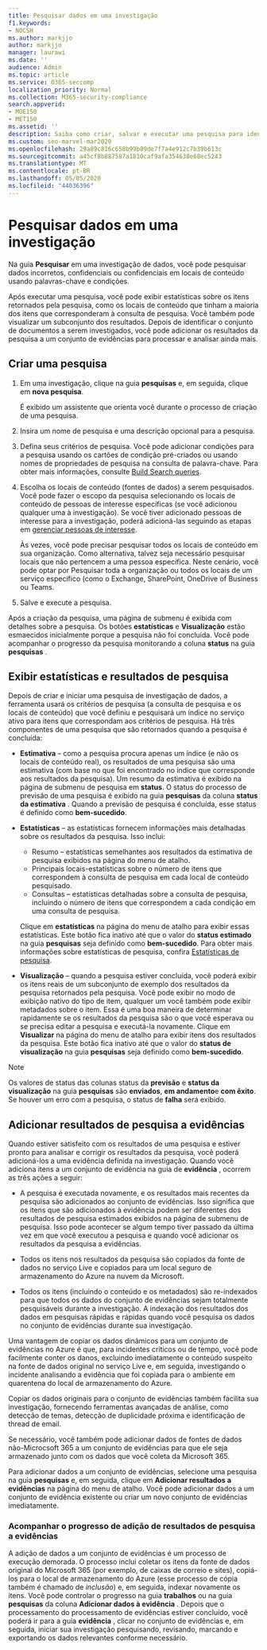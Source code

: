 ```yaml
---
title: Pesquisar dados em uma investigação
f1.keywords:
- NOCSH
ms.author: markjjo
author: markjjo
manager: laurawi
ms.date: ''
audience: Admin
ms.topic: article
ms.service: O365-seccomp
localization_priority: Normal
ms.collection: M365-security-compliance
search.appverid:
- MOE150
- MET150
ms.assetid: ''
description: Saiba como criar, salvar e executar uma pesquisa para identificar os dados relevantes para a investigação e, em seguida, adicione os resultados à evidência.
ms.custom: seo-marvel-mar2020
ms.openlocfilehash: 29a89c816c658b99b89de7f7a4e912c7b39b613c
ms.sourcegitcommit: a45cf8b887587a1810caf9afa354638e68ec5243
ms.translationtype: MT
ms.contentlocale: pt-BR
ms.lasthandoff: 05/05/2020
ms.locfileid: "44036396"
---
```

# <a name="search-for-data-in-an-investigation"></a>Pesquisar dados em uma investigação

Na guia **Pesquisar** em uma investigação de dados, você pode pesquisar dados incorretos, confidenciais ou confidenciais em locais de conteúdo usando palavras-chave e condições. 

Após executar uma pesquisa, você pode exibir estatísticas sobre os itens retornados pela pesquisa, como os locais de conteúdo que tinham a maioria dos itens que corresponderam à consulta de pesquisa. Você também pode visualizar um subconjunto dos resultados. Depois de identificar o conjunto de documentos a serem investigados, você pode adicionar os resultados da pesquisa a um conjunto de evidências para processar e analisar ainda mais.

## <a name="create-a-search"></a>Criar uma pesquisa

1. Em uma investigação, clique na guia **pesquisas** e, em seguida, clique em **nova pesquisa**. 

    É exibido um assistente que orienta você durante o processo de criação de uma pesquisa.

2. Insira um nome de pesquisa e uma descrição opcional para a pesquisa.

3. Defina seus critérios de pesquisa. Você pode adicionar condições para a pesquisa usando os cartões de condição pré-criados ou usando nomes de propriedades de pesquisa na consulta de palavra-chave. Para obter mais informações, consulte [Build Search queries](build-search-queries.md).

4. Escolha os locais de conteúdo (fontes de dados) a serem pesquisados. Você pode fazer o escopo da pesquisa selecionando os locais de conteúdo de pessoas de interesse específicas (se você adicionou qualquer uma à investigação). Se você tiver adicionado pessoas de interesse para a investigação, poderá adicioná-las seguindo as etapas em [gerenciar pessoas de interesse](manage-people-of-interest.md#add-people-of-interest).
 
   Às vezes, você pode precisar pesquisar todos os locais de conteúdo em sua organização. Como alternativa, talvez seja necessário pesquisar locais que não pertencem a uma pessoa específica. Neste cenário, você pode optar por Pesquisar toda a organização ou todos os locais de um serviço específico (como o Exchange, SharePoint, OneDrive of Business ou Teams.

5. Salve e execute a pesquisa.

Após a criação da pesquisa, uma página de submenu é exibida com detalhes sobre a pesquisa. Os botões **estatísticas** e **Visualização** estão esmaecidos inicialmente porque a pesquisa não foi concluída. Você pode acompanhar o progresso da pesquisa monitorando a coluna **status** na guia **pesquisas** .

## <a name="view-statistics-and-search-results"></a>Exibir estatísticas e resultados de pesquisa

Depois de criar e iniciar uma pesquisa de investigação de dados, a ferramenta usará os critérios de pesquisa (a consulta de pesquisa e os locais de conteúdo) que você definiu e pesquisará um índice no serviço ativo para itens que correspondam aos critérios de pesquisa. Há três componentes de uma pesquisa que são retornados quando a pesquisa é concluída: 

- **Estimativa** – como a pesquisa procura apenas um índice (e não os locais de conteúdo real), os resultados de uma pesquisa são uma estimativa (com base no que foi encontrado no índice que corresponde aos resultados da pesquisa). Um resumo da estimativa é exibido na página de submenu de pesquisa em **status**. O status do processo de previsão de uma pesquisa é exibido na guia **pesquisas** da coluna **status da estimativa** . Quando a previsão de pesquisa é concluída, esse status é definido como **bem-sucedido**.

- **Estatísticas** – as estatísticas fornecem informações mais detalhadas sobre os resultados da pesquisa. Isso inclui:

    - Resumo – estatísticas semelhantes aos resultados da estimativa de pesquisa exibidos na página do menu de atalho.
    - Principais locais-estatísticas sobre o número de itens que correspondem à consulta de pesquisa em cada local de conteúdo pesquisado. 
    - Consultas – estatísticas detalhadas sobre a consulta de pesquisa, incluindo o número de itens que correspondem a cada condição em uma consulta de pesquisa.

    Clique em **estatísticas** na página do menu de atalho para exibir essas estatísticas. Este botão fica inativo até que o valor do **status estimado** na guia **pesquisas** seja definido como **bem-sucedido**. Para obter mais informações sobre estatísticas de pesquisa, confira [Estatísticas de pesquisa](search-statistics.md).

- **Visualização** – quando a pesquisa estiver concluída, você poderá exibir os itens reais de um subconjunto de exemplo dos resultados da pesquisa retornados pela pesquisa. Você pode exibir no modo de exibição nativo do tipo de item, qualquer um você também pode exibir metadados sobre o item. Essa é uma boa maneira de determinar rapidamente se os resultados da pesquisa são o que você esperava ou se precisa editar a pesquisa e executá-la novamente. Clique em **Visualizar** na página do menu de atalho para exibir itens dos resultados da pesquisa. Este botão fica inativo até que o valor do **status de visualização** na guia **pesquisas** seja definido como **bem-sucedido**.
 
> [!NOTE]
> Os valores de status das colunas status da **previsão** e **status da visualização** na guia **pesquisas** são **enviados**, **em andamento**e **com êxito**. Se houver um erro com a pesquisa, o status de **falha** será exibido.

## <a name="add-search-results-to-evidence"></a>Adicionar resultados de pesquisa a evidências

Quando estiver satisfeito com os resultados de uma pesquisa e estiver pronto para analisar e corrigir os resultados da pesquisa, você poderá adicioná-los a uma evidência definida na investigação. Quando você adiciona itens a um conjunto de evidência na guia de **evidência** , ocorrem as três ações a seguir:

- A pesquisa é executada novamente, e os resultados mais recentes da pesquisa são adicionados ao conjunto de evidências. Isso significa que os itens que são adicionados à evidência podem ser diferentes dos resultados de pesquisa estimados exibidos na página de submenu de pesquisa. Isso pode acontecer se algum tempo tiver passado da última vez em que você executou a pesquisa e quando você adicionar os resultados da pesquisa a evidências.

- Todos os itens nos resultados da pesquisa são copiados da fonte de dados no serviço Live e copiados para um local seguro de armazenamento do Azure na nuvem da Microsoft.

- Todos os itens (incluindo o conteúdo e os metadados) são re-indexados para que todos os dados do conjunto de evidências sejam totalmente pesquisáveis durante a investigação. A indexação dos resultados dos dados em pesquisas rápidas e rápidas quando você pesquisa os dados no conjunto de evidências durante sua investigação.

Uma vantagem de copiar os dados dinâmicos para um conjunto de evidências no Azure é que, para incidentes críticos ou de tempo, você pode facilmente conter os danos, excluindo imediatamente o conteúdo suspeito na fonte de dados original no serviço Live e, em seguida, investigando o incidente analisando a evidência que foi copiada para o ambiente em quarentena do local de armazenamento do Azure. 

Copiar os dados originais para o conjunto de evidências também facilita sua investigação, fornecendo ferramentas avançadas de análise, como detecção de temas, detecção de duplicidade próxima e identificação de thread de email.

Se necessário, você também pode adicionar dados de fontes de dados não-Microcsoft 365 a um conjunto de evidências para que ele seja armazenado junto com os dados que você coleta da Microsoft 365.

Para adicionar dados a um conjunto de evidências, selecione uma pesquisa na guia **pesquisas** e, em seguida, clique em **Adicionar resultados a evidências** na página do menu de atalho. Você pode adicionar dados a um conjunto de evidência existente ou criar um novo conjunto de evidências imediatamente.

### <a name="tracking-the-progress-of-adding-search-results-to-evidence"></a>Acompanhar o progresso de adição de resultados de pesquisa a evidências

A adição de dados a um conjunto de evidências é um processo de execução demorada. O processo inclui coletar os itens da fonte de dados original do Microsoft 365 (por exemplo, de caixas de correio e sites), copiá-los para o local de armazenamento do Azure (esse processo de cópia também é chamado de *inclusão*) e, em seguida, indexar novamente os itens. Você pode controlar o progresso na guia **trabalhos** ou na guia **pesquisas** da coluna **Adicionar dados à evidência** . Depois que o processamento do processamento de evidências estiver concluído, você poderá ir para a guia **evidência** , clicar no conjunto de evidências e, em seguida, iniciar sua investigação pesquisando, revisando, marcando e exportando os dados relevantes conforme necessário.
